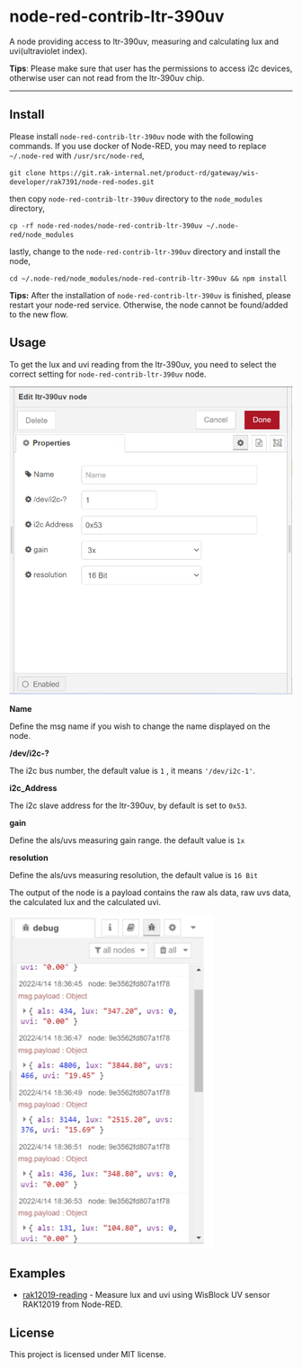 # node-red-contrib-ltr-390uv

A node providing access to ltr-390uv, measuring and calculating lux and uvi(ultraviolet index).  

**Tips**: Please make sure that user has the permissions to access i2c devices, otherwise user can not read from the ltr-390uv chip. 

---

## Install

Please install `node-red-contrib-ltr-390uv` node with the following commands. If you use docker of Node-RED, you may need to replace `~/.node-red` with `/usr/src/node-red`,

```
git clone https://git.rak-internal.net/product-rd/gateway/wis-developer/rak7391/node-red-nodes.git
```

then copy `node-red-contrib-ltr-390uv` directory  to  the `node_modules` directory,

```
cp -rf node-red-nodes/node-red-contrib-ltr-390uv ~/.node-red/node_modules
```

lastly, change to the `node-red-contrib-ltr-390uv` directory and install the node, 

```
cd ~/.node-red/node_modules/node-red-contrib-ltr-390uv && npm install
```

**Tips:**  After the installation of  `node-red-contrib-ltr-390uv`  is finished, please restart your node-red service.  Otherwise, the node cannot be found/added to the new flow.

## Usage

To get the lux and uvi reading from the ltr-390uv,  you need to select the correct setting for `node-red-contrib-ltr-390uv` node.

<img src="assets/ltr-390uv-setting.png" alt="ltr-390uv-setting" style="zoom:67%;" />

**Name**

Define the msg name if you wish to change the name displayed on the node.

**/dev/i2c-?**

The i2c bus number, the default value is `1` , it means `'/dev/i2c-1'`.

**i2c_Address**

The i2c slave address for the ltr-390uv, by default is set to `0x53`.

**gain**

Define the als/uvs measuring gain range. the default value is `1x`

**resolution**

Define the als/uvs measuring resolution, the default value is `16 Bit`



The output of the node is a payload contains the raw als data, raw uvs data,  the calculated lux and the calculated uvi.

![image-20220512120228997](assets/image-debug-node.png)


## Examples

- [rak12019-reading](examples/rak12019-reading/README.md) - Measure lux and uvi using WisBlock UV sensor RAK12019 from Node-RED.



## License

This project is licensed under MIT license.
